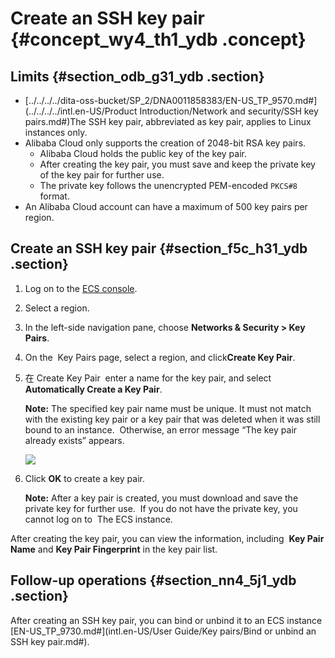 # Create an SSH key pair {#concept_wy4_th1_ydb .concept}

## Limits {#section_odb_g31_ydb .section}

-   [../../../../dita-oss-bucket/SP\_2/DNA0011858383/EN-US\_TP\_9570.md\#](../../../../intl.en-US/Product Introduction/Network and security/SSH key pairs.md#)The SSH key pair, abbreviated as key pair, applies to Linux instances only.
-   Alibaba Cloud only supports the creation of 2048-bit RSA key pairs.
    -   Alibaba Cloud holds the public key of the key pair.
    -   After creating the key pair, you must save and keep the private key of the key pair for further use.
    -   The private key follows the unencrypted PEM-encoded `PKCS#8` format.
-   An Alibaba Cloud account can have a maximum of 500 key pairs per region.

## Create an SSH key pair {#section_f5c_h31_ydb .section}

1.  Log on to the [ECS console](https://ecs.console.aliyun.com/#/home).
2.  Select a region.
3.  In the left-side navigation pane, choose **Networks & Security \> Key Pairs**.
4.  On the  Key Pairs page, select a region, and click**Create Key Pair**.
5.  在 Create Key Pair  enter a name for the key pair, and select **Automatically Create a Key Pair**.

    **Note:** The specified key pair name must be unique. It must not match with the existing key pair or a key pair that was deleted when it was still bound to an instance.  Otherwise, an error message “The key pair already exists” appears.

    ![](http://static-aliyun-doc.oss-cn-hangzhou.aliyuncs.com/assets/img/9728/4669_en-US.png)

6.  Click **OK** to create a key pair.

    **Note:** After a key pair is created, you must download and save the private key for further use.  If you do not have the private key, you cannot log on to  The ECS instance.


After creating the key pair, you can view the information, including  **Key Pair Name** and **Key Pair Fingerprint** in the key pair list.

## Follow-up operations {#section_nn4_5j1_ydb .section}

After creating an SSH key pair, you can bind or unbind it to an ECS instance [EN-US\_TP\_9730.md\#](intl.en-US/User Guide/Key pairs/Bind or unbind an SSH key pair.md#).

